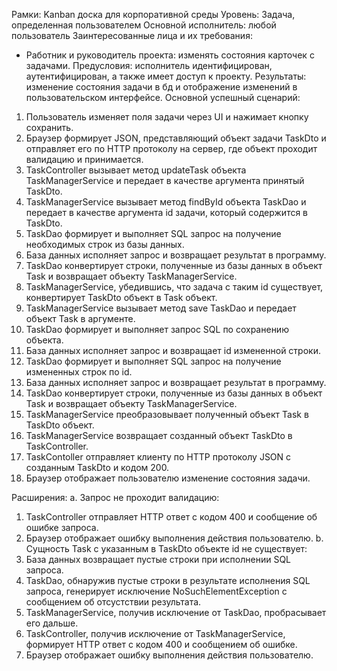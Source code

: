 Рамки: Kanban доска для корпоративной среды
Уровень: Задача, определенная пользователем
Основной исполнитель: любой пользователь
Заинтересованные лица и их требования:
-   Работник и руководитель проекта: изменять состояния карточек с задачами.
Предусловия: исполнитель идентифицирован, аутентифицирован, а также имеет доступ к проекту.
Результаты: изменение состояния задачи в бд и отображение изменений в пользовательском интерфейсе.
Основной успешный сценарий:
1.  Пользователь изменяет поля задачи через UI и нажимает кнопку сохранить.
2.  Браузер формирует JSON, представляющий объект задачи TaskDto и отправляет его по HTTP протоколу на сервер, где объект проходит валидацию и принимается.
3.  TaskController вызывает метод updateTask объекта TaskManagerService и передает в качестве аргумента принятый TaskDto.
4.  TaskManagerService вызывает метод findById объекта TaskDao и передает в качестве аргумента id задачи, который содержится в TaskDto.
5.  TaskDao формирует и выполняет SQL запрос на получение необходимых строк из базы данных.
6.  База данных исполняет запрос и возвращает результат в программу.
7.  TaskDao конвертирует строки, полученные из базы данных в объект Task и возвращает объекту TaskManagerService.
8.  TaskManagerService, убедившись, что задача с таким id существует, конвертирует TaskDto объект в Task объект.
9.  TaskManagerService вызывает метод save TaskDao и передает объект Task в аргументе.
10. TaskDao формирует и выполняет запрос SQL по сохранению объекта.
11. База данных исполняет запрос и возвращает id измененной строки.
12. TaskDao формирует и выполняет SQL запрос на получение измененных строк по id.
13. База данных исполняет запрос и возвращает результат в программу.
14. TaskDao конвертирует строки, полученные из базы данных в объект Task и возвращает объекту TaskManagerService.
15. TaskManagerService преобразовывает полученный объект Task в TaskDto объект.
16. TaskManagerService возвращает созданный объект TaskDto в TaskController.
17. TaskContoller отправляет клиенту по HTTP протоколу JSON с созданным TaskDto и кодом 200.
18. Браузер отображает пользователю изменение состояния задачи.

Расширения:
a. Запрос не проходит валидацию:
1.  TaskController отправляет HTTP ответ с кодом 400 и сообщение об ошибке запроса.
2.  Браузер отображает ошибку выполнения действия пользователю.
b. Сущность Task с указанным в TaskDto объекте id не существует:
1.  База данных возвращает пустые строки при исполнении SQL запроса.
2. TaskDao, обнаружив пустые строки в результате исполнения SQL запроса, генерирует исключение NoSuchElementException с сообщением об отсустствии результата.
3.  TaskManagerService, получив исключение от TaskDao, пробрасывает его дальше.
4. TaskController, получив исключение от TaskManagerService, формирует HTTP ответ с кодом 400 и сообщением об ошибке.
5.  Браузер отображает ошибку выполнения действия пользователю. 